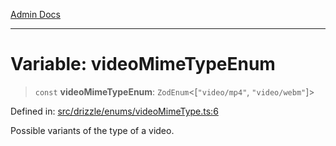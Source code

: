 [Admin Docs](/)

***

# Variable: videoMimeTypeEnum

> `const` **videoMimeTypeEnum**: `ZodEnum`\<\[`"video/mp4"`, `"video/webm"`\]\>

Defined in: [src/drizzle/enums/videoMimeType.ts:6](https://github.com/PratapRathi/talawa-api/blob/8547a42c99c7a44be459745d0018a2deccfb1f66/src/drizzle/enums/videoMimeType.ts#L6)

Possible variants of the type of a video.
